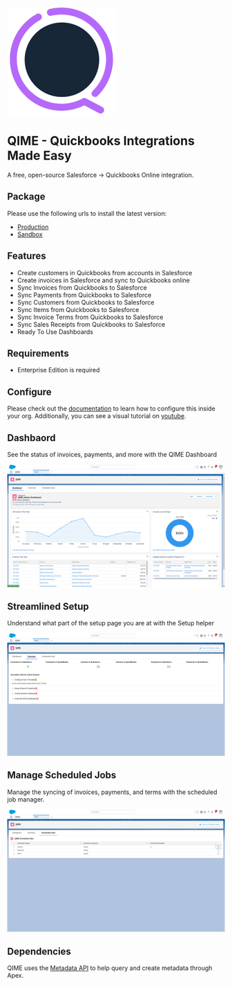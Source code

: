 ![QIME Logo](/images/QIME-Logo.png)

# QIME - Quickbooks Integrations Made Easy

A free, open-source Salesforce -> Quickbooks Online integration.

## Package

Please use the following urls to install the latest version:

- [Production](https://login.salesforce.com/packaging/installPackage.apexp?p0=04tDo000000Hz5v)
- [Sandbox](https://test.salesforce.com/packaging/installPackage.apexp?p0=04tDo000000Hz5v)

## Features

- Create customers in Quickbooks from accounts in Salesforce
- Create invoices in Salesforce and sync to Quickbooks online
- Sync Invoices from Quickbooks to Salesforce
- Sync Payments from Quickbooks to Salesforce
- Sync Customers from Quickbooks to Salesforce
- Sync Items from Quickbooks to Salesforce
- Sync Invoice Terms from Quickbooks to Salesforce
- Sync Sales Receipts from Quickbooks to Salesforce
- Ready To Use Dashboards

## Requirements

- Enterprise Edition is required

## Configure

Please check out the [documentation](https://qime.1sync.co) to learn how to configure this inside your org. Additionally, you can see a visual tutorial on [youtube](https://youtu.be/ZRwzeuJRmPg).

## Dashbaord

See the status of invoices, payments, and more with the QIME Dashboard

![QIME Dashboard](/images/dashboard.png)

## Streamlined Setup

Understand what part of the setup page you are at with the Setup helper

![QIME Setup Checklist](/images/setup-checklist.png)

## Manage Scheduled Jobs

Manage the syncing of invoices, payments, and terms with the scheduled job manager.

![QIME Scheduled Jobs](/images/manage-scheduled-jobs.png)

## Dependencies

QIME uses the [Metadata API](https://github.com/certinia/apex-mdapi) to help query and create metadata through Apex.
